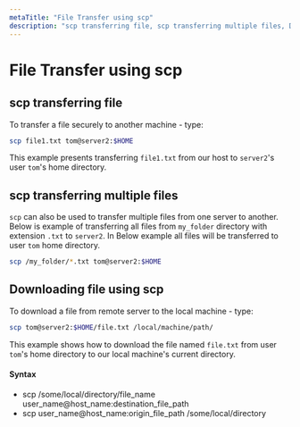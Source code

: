 ```yaml
---
metaTitle: "File Transfer using scp"
description: "scp transferring file, scp transferring multiple files, Downloading file using scp"
---
```


# File Transfer using scp



## scp transferring file


To transfer a file securely to another machine - type:

```bash
scp file1.txt tom@server2:$HOME

```

This example presents transferring `file1.txt` from our host to `server2`'s user `tom`'s home directory.



## scp transferring multiple files


`scp` can also be used to transfer multiple files from one server to another. Below is example of transferring all files from `my_folder` directory with extension `.txt` to `server2`. In Below example all files will be transferred to user `tom` home directory.

```bash
scp /my_folder/*.txt tom@server2:$HOME

```



## Downloading file using scp


To download a file from remote server to the local machine - type:

```bash
scp tom@server2:$HOME/file.txt /local/machine/path/

```

This example shows how to download the file named `file.txt` from user `tom`'s home directory to our local machine's current directory.



#### Syntax


- scp /some/local/directory/file_name user_name@host_name:destination_file_path
- scp user_name@host_name:origin_file_path /some/local/directory

